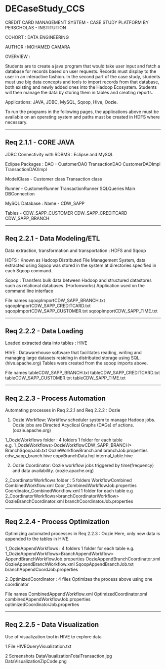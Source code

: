 # DECaseStudy_CCS
CREDIT CARD MANAGEMENT SYSTEM - CASE STUDY
PLATFORM BY PERSCHOLAS - INSTITUTION

COHORT : DATA ENGINEERING

AUTHOR : MOHAMED CAMARA

OVERVIEW : 

Students are to create a java program that would take user input and fetch a database for records based on user requests. 
Records must display to the user in an interactive fashion. In the second part of the case study,  students must use big data concepts 
and tools to import records from that database, both existing and newly added ones into the Hadoop Ecosystem.
Students will then manage the data by storing them in tables and creating reports. 

Applications: JAVA, JDBC, MySQL, Sqoop, Hive, Oozie.

To run the programs in the following pages, the applications above must be available on an operating system 
and paths must be created in HDFS where necessary.


------------------------------------------------------------------------
Req 2.1.1 - CORE JAVA
------------------------------------------------------------------------
JDBC Connectivity with RDBMS : Eclipse and MySQL

Eclipse Packages :
DAO - 
CustomerDAO 
TransactionDAO
CustomerDAOImpl
TransactionDAOImpl

ModelClass - 
Customer class 
Transaction class

Runner - 
CustomerRunner
TransactionRunner 
SQLQueries 
Main 
DBConnection

MySQL Database :
Name - 
CDW_SAPP 

Tables - 
CDW_SAPP_CUSTOMER
CDW_SAPP_CREDITCARD
CDW_SAPP_BRANCH


--------------------------------------------------------------------------
Req 2.2.1 - Data Modeling/ETL
--------------------------------------------------------------------------
Data extraction, transformation and transportation : HDFS and Sqoop


HDFS : 
Known as Hadoop Distributed File Management System, data extracted 
using Sqoop was stored in the system at directories specified in each 
Sqoop command.

Sqoop : 
Transfers bulk data between Hadoop and structured datastores 
such as relational databases. (Hortonworks)
Application used on the command line interface

File names
sqoopImportCDW_SAPP_BRANCH.txt
sqoopImportCDW_SAPP_CREDITCARD.txt
sqoopImportCDW_SAPP_CUSTOMER.txt
sqoopImportCDW_SAPP_TIME.txt


----------------------------------------------------------------------------
Req 2.2.2 - Data Loading 
----------------------------------------------------------------------------
Loaded extracted data into tables : HIVE


HIVE :
Datawarehouse software that facilitates reading, writing and managing
large datasets residing in distributed storage using SQL.(hive.apache.org)
Tables were created from the sqoop imports above.

File names
tableCDW_SAPP_BRANCH.txt
tableCDW_SAPP_CREDITCARD.txt 
tableCDW_SAPP_CUSTOMER.txt
tableCDW_SAPP_TIME.txt

----------------------------------------------------------------------------
Req 2.2.3 - Process Automation
----------------------------------------------------------------------------
Automating processes in Req 2.2.1 and Req 2.2.2 : Oozie


1) Oozie Workflow:
Workflow scheduler system to manage Hadoop jobs. Oozie jobs are Directed
Acyclical Graphs (DAGs) of actions.(oozie.apache.org)

1_OozieWorkflows folder : 4 folders
   1 folder for each table  
e.g. 1_OozieWorkflows>OozieWorkflowCDW_SAPP_BRANCH>
     						                                   BranchSqoopJob.txt
     						                                   OozieWorkflowBranch.xml
     						                                   branchJob.properties
     						                                   cdw_sapp_branch.hive
      						                                 copyBranchData.hql
      						                                 internal_table.hive

2) Oozie Coordinator:
Oozie workflow jobs triggered by time(frequency) and data availability.
(oozie.apache.org)

2_CoordinatorWorkflows folder : 5 folders
    WorkflowCombined
      CombinedWorkflow.xml
      Coor_CombinedWorkflowJob.properties
      Coordinator_CombinedWorkflow.xml
    1 folder for each table 
e.g 2_CoordinatorWorkflows>branchCoordinatorWorkflow> 
                                                      OozieBranchCoordinator.xml
                                                      branchCoordinatorJob.properties

------------------------------------------------------------------------------------
Req 2.2.4 - Process Optimization
------------------------------------------------------------------------------------
Optimizing automated processes in Req 2.2.3 : Oozie
Here, only new data is appended to the tables in HIVE.
 

1_OozieAppendWorkflows : 4 folders
   1 folder for each table
e.g. 1_OozieAppendWorkflows>BranchAppendWorkflow>
						                                     AppendBranchWorkflowJob.properties
                                                 OozieAppendBranchCoordinator.xml
                                                 OozieAppendBranchWorkflow.xml
                                                 SqoopAppendBranchJob.txt
                                                 branchAppendCoordJob.properties

2_OptimizedCoordinator : 4 files
Optimizes the process above using one coordinator


File names
CombinedAppendWorkflow.xml
OptimizedCoordinator.xml
combinedAppendWorkflowJob.properties
optimizedCoordinatorJob.properties

------------------------------------------------------------------------------------
Req 2.2.5 - Data Visualization
------------------------------------------------------------------------------------
Use of visualization tool in HIVE to explore data

1 File
HIVEQueryVisualization.txt

2 Screenshots
DataVisualizationTotalTransaction.jpg
DataVisualizationZipCode.png


